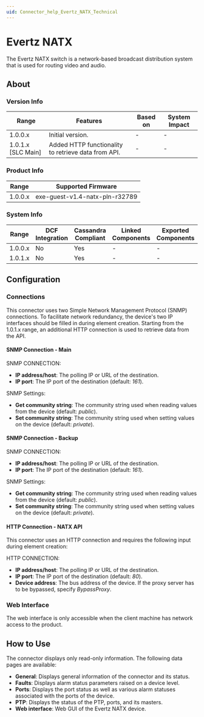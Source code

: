```yaml
---
uid: Connector_help_Evertz_NATX_Technical
---
```


# Evertz NATX

The Evertz NATX switch is a network-based broadcast distribution system that is used for routing video and audio.

## About

### Version Info

| Range              | Features         | Based on | System Impact |
|--------------------|------------------|----------|---------------|
| 1.0.0.x            | Initial version. | -        | -             |
| 1.0.1.x [SLC Main] | Added HTTP functionality to retrieve data from API. | -        | -             |

### Product Info

| Range   | Supported Firmware             |
|---------|--------------------------------|
| 1.0.0.x | exe-guest-v1.4-natx-pln-r32789 |

### System Info

| Range   | DCF Integration | Cassandra Compliant | Linked Components | Exported Components |
|---------|-----------------|---------------------|-------------------|---------------------|
| 1.0.0.x | No              | Yes                 | -                 | -                   |
| 1.0.1.x | No              | Yes                 | -                 | -                   |

## Configuration

### Connections

This connector uses two Simple Network Management Protocol (SNMP) connections. To facilitate network redundancy, the device's two IP interfaces should be filled in during element creation. Starting from the 1.0.1.x range, an additional HTTP connection is used to retrieve data from the API.

#### SNMP Connection - Main

SNMP CONNECTION:

- **IP address/host**: The polling IP or URL of the destination.
- **IP port**: The IP port of the destination (default: *161*).

SNMP Settings:

- **Get community string**: The community string used when reading values from the device (default: *public*).
- **Set community string**: The community string used when setting values on the device (default: *private*).

#### SNMP Connection - Backup

SNMP CONNECTION:

- **IP address/host**: The polling IP or URL of the destination.
- **IP port**: The IP port of the destination (default: *161*).

SNMP Settings:

- **Get community string**: The community string used when reading values from the device (default: *public*).
- **Set community string**: The community string used when setting values on the device (default: *private*).

#### HTTP Connection - NATX API

This connector uses an HTTP connection and requires the following input during element creation:

HTTP CONNECTION:

- **IP address/host**: The polling IP or URL of the destination.
- **IP port**: The IP port of the destination (default: *80*).
- **Device address**: The bus address of the device. If the proxy server has to be bypassed, specify *BypassProxy*.

### Web Interface

The web interface is only accessible when the client machine has network access to the product.

## How to Use

The connector displays only read-only information. The following data pages are available:

- **General**: Displays general information of the connector and its status.
- **Faults**: Displays alarm status parameters raised on a device level.
- **Ports**: Displays the port status as well as various alarm statuses associated with the ports of the device.
- **PTP**: Displays the status of the PTP, ports, and its masters.
- **Web interface**: Web GUI of the Evertz NATX device.
